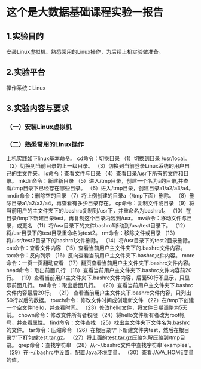 # 这个是大数据基础课程实验一报告
## 1.实验目的
安装Linux虚拟机、熟悉常用的Linux操作，为后续上机实验做准备。
## 2.实验平台
操作系统：Linux
## 3.实验内容与要求

### （一）安装Linux虚拟机
### （二）熟悉常用的Linux操作
上机实践如下linux基本命令。
cd命令：切换目录
（1）切换到目录 /usr/local。
（2）切换到当前目录的上一级目录。
（3）切换到当前登录Linux系统的用户自己的主文件夹。
ls命令：查看文件与目录
（4）查看目录/usr下所有的文件和目录。
mkdir命令：新建新目录
（5）进入/tmp目录，创建一个名为a的目录,并查看/tmp目录下已经存在哪些目录。
（6）进入/tmp目录，创建目录a1/a2/a3/a4。
rmdir命令：删除空的目录
（7）将上例创建的目录a（/tmp下面）删除。
（8）删除目录a1/a2/a3/a4，再查看有多少目录存在。
cp命令：复制文件或目录
（9）将当前用户的主文件夹下的.bashrc复制到/usr下，并重命名为bashrc1。
（10）在目录/tmp下新建目录test，再复制这个目录内容到/usr。
mv命令：移动文件与目录，或更名
（11）将/usr目录下的文件bashrc1移动到/usr/test目录下。
（12）将/usr目录下的test目录重命名为test2。
rm命令：移除文件或目录
（13）将/usr/test2目录下的bashrc1文件删除。
（14）将/usr目录下的test2目录删除。
cat命令：查看文件内容
（15）查看当前用户主文件夹下的.bashrc文件内容。
tac命令：反向列示
（16）反向查看当前用户主文件夹下.bashrc文件内容。
more命令：一页一页翻动查看
（17）翻页查看当前用户主文件夹下.bashrc文件内容。
head命令：取出前面几行
（18）查看当前用户主文件夹下.bashrc文件内容前20行。
（19）查看当前用户主文件夹下.bashrc文件内容，后面50行不显示，只显示前面几行。
tail命令：取出后面几行。
（20）查看当前用户主文件夹下.bashrc文件内容最后20行。
（21） 查看当前用户主文件夹下.bashrc文件内容，只列出50行以后的数据。
touch命令：修改文件时间或创建新文件
（22）在/tmp下创建一个空文件hello，并查看时间。
（23）修改hello文件，将文件日期调整为5天前。
chown命令：修改文件所有者权限
（24）将hello文件所有者改为root帐号，并查看属性。
find命令：文件查找
（25）找出主文件夹下文件名为.bashrc的文件。
tar命令：压缩命令
（26）在根目录“/”下新建文件夹test，然后在根目录“/”下打包成test.tar.gz。
（27）将上面的test.tar.gz压缩包解压缩到/tmp目录。
grep命令：查找字符串
（28）从～/.bashrc文件中查找字符串'examples'。
（29）在～/.bashrc中设置，配置Java环境变量。
（30）查看JAVA_HOME变量的值。

